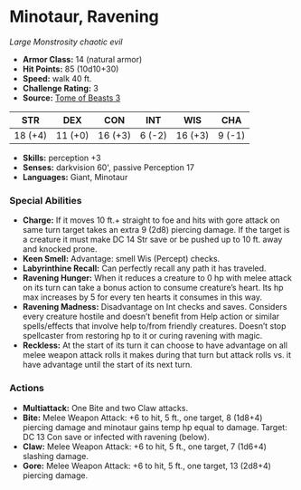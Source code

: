 # Minotaur, Ravening

*Large* *Monstrosity* *chaotic evil*

- **Armor Class:** 14 (natural armor)
- **Hit Points:** 85 (10d10+30)
- **Speed:** walk 40 ft.
- **Challenge Rating:** 3
- **Source:** [Tome of Beasts 3](https://koboldpress.com/kpstore/product/tome-of-beasts-2-for-5th-edition/)

| STR | DEX | CON | INT | WIS | CHA |
| --- | --- | --- | --- | --- | --- |
| 18 (+4) | 11 (+0) | 16 (+3) | 6 (-2) | 16 (+3) | 9 (-1) |

- **Skills:** perception +3
- **Senses:** darkvision 60', passive Perception 17
- **Languages:** Giant, Minotaur
### Special Abilities
- **Charge:** If it moves 10 ft.+ straight to foe and hits with gore attack on same turn target takes an extra 9 (2d8) piercing damage. If the target is a creature it must make DC 14 Str save or be pushed up to 10 ft. away and knocked prone.
- **Keen Smell:** Advantage: smell Wis (Percept) checks.
- **Labyrinthine Recall:** Can perfectly recall any path it has traveled.
- **Ravening Hunger:** When it reduces a creature to 0 hp with melee attack on its turn can take a bonus action to consume creature’s heart. Its hp max increases by 5 for every ten hearts it consumes in this way.
- **Ravening Madness:** Disadvantage on Int checks and saves. Considers every creature hostile and doesn’t benefit from Help action or similar spells/effects that involve help to/from friendly creatures. Doesn’t stop spellcaster from restoring hp to it or curing ravening with magic.
- **Reckless:** At the start of its turn it can choose to have advantage on all melee weapon attack rolls it makes during that turn but attack rolls vs. it have advantage until the start of its next turn.
### Actions
- **Multiattack:** One Bite and two Claw attacks.
- **Bite:** Melee Weapon Attack: +6 to hit, 5 ft., one target, 8 (1d8+4) piercing damage and minotaur gains temp hp equal to damage. Target: DC 13 Con save or infected with ravening (below).
- **Claw:** Melee Weapon Attack: +6 to hit, 5 ft., one target, 7 (1d6+4) slashing damage.
- **Gore:** Melee Weapon Attack: +6 to hit, 5 ft., one target, 13 (2d8+4) piercing damage.
